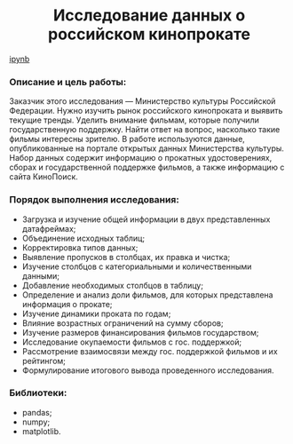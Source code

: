 <h1 align="center"> Исследование данных о российском кинопрокате </h1>

[ipynb](https://github.com/model4d/Portfolio/blob/main/Procrastinate_pro/procrastinate_public.ipynb)

<h3> Описание и цель работы: </h3>

Заказчик этого исследования — Министерство культуры Российской Федерации. Нужно изучить рынок российского кинопроката и выявить текущие тренды. Уделить внимание фильмам, которые получили государственную поддержку. Найти ответ на вопрос, насколько такие фильмы интересны зрителю. В работе используются данные, опубликованные на портале открытых данных Министерства культуры. Набор данных содержит информацию о прокатных удостоверениях, сборах и государственной поддержке фильмов, а также информацию с сайта КиноПоиск.

<h3> Порядок выполнения исследования: </h3>

* Загрузка и изучение  общей информации в двух представленных датафреймах;
* Объединение исходных таблиц;
* Корректировка типов данных;
* Выявление пропусков в столбцах, их правка и чистка;
* Изучение столбцов с категориальными и количественными данными;
* Добавление необходимых столбцов в таблицу;
* Определение и анализ доли фильмов, для которых представлена информация о прокате;
* Изучение динамики проката по годам;
* Влияние возрастных ограничений на сумму сборов;
* Изучение размеров финансирования фильмов государством;
* Исследование окупаемости фильмов с гос. поддержкой;
* Рассмотрение взаимосвязи между гос. поддержкой  фильмов и их рейтингом;
* Формулирование итогового вывода проведенного исследования.

<h3> Библиотеки: </h3>

* pandas;
* numpy;
* matplotlib.
